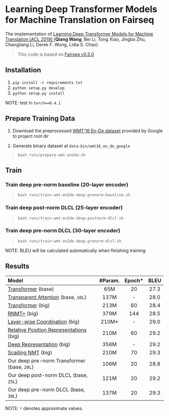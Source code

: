 # Learning Deep Transformer Models for Machine Translation on Fairseq

The implementation of [Learning Deep Transformer Models for Machine Translation [ACL 2019] ](todo) (**Qiang Wang**, Bei Li, Tong Xiao, Jingbo Zhu, Changliang Li, Derek F. Wong, Lidia S. Chao)

> This code is based on [Fairseq v0.5.0](https://github.com/pytorch/fairseq/tree/v0.5.0)

## Installation

1. `pip install -r requirements.txt`
2. `python setup.py develop`
3. `python setup.py install`

NOTE: test in `torch==0.4.1`

## Prepare Training Data

1. Download the preprocessed [WMT'16 En-De dataset](https://drive.google.com/uc?export=download&id=0B_bZck-ksdkpM25jRUN2X2UxMm8) provided by Google to project root dir

2. Generate binary dataset at `data-bin/wmt16_en_de_google`

> `bash runs/prepare-wmt-en2de.sh`

## Train

### Train deep pre-norm baseline (20-layer encoder)

> `bash runs/train-wmt-en2de-deep-prenorm-baseline.sh`

### Train deep post-norm DLCL (25-layer encoder)

> `bash runs/train-wmt-en2de-deep-postnorm-dlcl.sh`

### Train deep pre-norm DLCL (30-layer encoder)

> `bash runs/train-wmt-en2de-deep-prenorm-dlcl.sh`

NOTE: BLEU will be calculated automatically when finishing training

## Results

Model | #Param. |Epoch* | BLEU 
:--|:--:|:--:|:--:|
[Transformer](https://arxiv.org/abs/1706.03762) (base) | 65M | 20 | 27.3
[Transparent Attention](https://arxiv.org/abs/1808.07561) (base, `16L`) | 137M | - | 28.0
[Transformer](https://arxiv.org/abs/1706.03762) (big) | 213M | 60 | 28.4
[RNMT+](https://arxiv.org/abs/1804.09849) (big) | 379M | 144 | 28.5
[Layer-wise Coordination](https://papers.nips.cc/paper/8019-layer-wise-coordination-between-encoder-and-decoder-for-neural-machine-translation.pdf) (big) | 210M* | - | 29.0
[Relative Position Representations](https://arxiv.org/abs/1803.02155) (big) | 210M | 60 | 29.2
[Deep Representation](https://arxiv.org/abs/1810.10181) (big) | 356M | - | 29.2
[Scailing NMT](https://arxiv.org/abs/1806.00187) (big) | 210M | 70 | 29.3
Our deep pre-norm Transformer (base, `20L`) | 106M | 20 | 28.9
Our deep post-norm DLCL (base, `25L`) | 121M | 20 | 29.2
Our deep pre-norm DLCL (base, `30L`) | 137M | 20 | 29.3


NOTE: `*` denotes approximate values.
